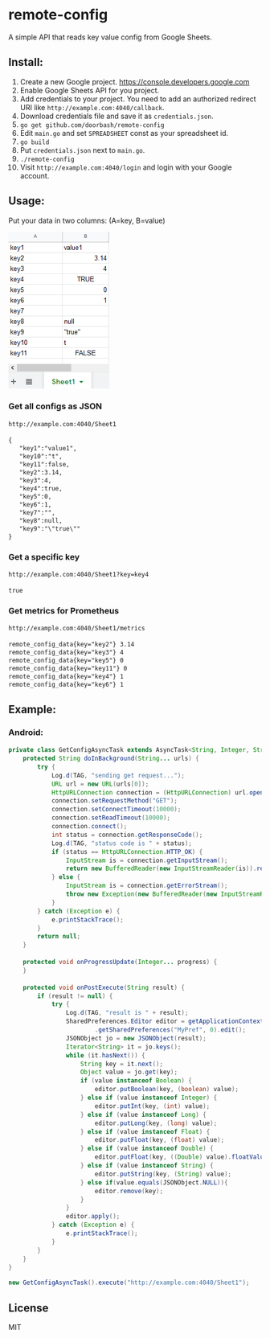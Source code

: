 # remote-config
A simple API that reads key value config from Google Sheets.

## Install:

1. Create a new Google project. https://console.developers.google.com
2. Enable Google Sheets API for you project.
3. Add credentials to your project.
    You need to add an authorized redirect URI like `http://example.com:4040/callback`.
4. Download credentials file and save it as `credentials.json`.
5. `go get github.com/doorbash/remote-config`
6. Edit `main.go` and set `SPREADSHEET` const as your spreadsheet id.
7. `go build`
8. Put `credentials.json` next to `main.go`.
9. `./remote-config`
10. Visit `http://example.com:4040/login` and login with your Google account.

## Usage:

Put your data in two columns: (A=key, B=value)

<img src="https://github.com/doorbash/remote-config/blob/master/screenshot.png?raw=true" />

### Get all configs as JSON

```
http://example.com:4040/Sheet1

{
   "key1":"value1",
   "key10":"t",
   "key11":false,
   "key2":3.14,
   "key3":4,
   "key4":true,
   "key5":0,
   "key6":1,
   "key7":"",
   "key8":null,
   "key9":"\"true\""
}
```

### Get a specific key

```
http://example.com:4040/Sheet1?key=key4
    
true
```

### Get metrics for Prometheus

```
http://example.com:4040/Sheet1/metrics
    
remote_config_data{key="key2"} 3.14
remote_config_data{key="key3"} 4
remote_config_data{key="key5"} 0
remote_config_data{key="key11"} 0
remote_config_data{key="key4"} 1
remote_config_data{key="key6"} 1
```

## Example:

### Android:

```java
private class GetConfigAsyncTask extends AsyncTask<String, Integer, String> {
    protected String doInBackground(String... urls) {
        try {
            Log.d(TAG, "sending get request...");
            URL url = new URL(urls[0]);
            HttpURLConnection connection = (HttpURLConnection) url.openConnection();
            connection.setRequestMethod("GET");
            connection.setConnectTimeout(10000);
            connection.setReadTimeout(10000);
            connection.connect();
            int status = connection.getResponseCode();
            Log.d(TAG, "status code is " + status);
            if (status == HttpURLConnection.HTTP_OK) {
                InputStream is = connection.getInputStream();
                return new BufferedReader(new InputStreamReader(is)).readLine();
            } else {
                InputStream is = connection.getErrorStream();
                throw new Exception(new BufferedReader(new InputStreamReader(is)).readLine());
            }
        } catch (Exception e) {
            e.printStackTrace();
        }
        return null;
    }

    protected void onProgressUpdate(Integer... progress) {
    }

    protected void onPostExecute(String result) {
        if (result != null) {
            try {
                Log.d(TAG, "result is " + result);
                SharedPreferences.Editor editor = getApplicationContext()
                        .getSharedPreferences("MyPref", 0).edit();
                JSONObject jo = new JSONObject(result);
                Iterator<String> it = jo.keys();
                while (it.hasNext()) {
                    String key = it.next();
                    Object value = jo.get(key);
                    if (value instanceof Boolean) {
                        editor.putBoolean(key, (boolean) value);
                    } else if (value instanceof Integer) {
                        editor.putInt(key, (int) value);
                    } else if (value instanceof Long) {
                        editor.putLong(key, (long) value);
                    } else if (value instanceof Float) {
                        editor.putFloat(key, (float) value);
                    } else if (value instanceof Double) {
                        editor.putFloat(key, ((Double) value).floatValue());
                    } else if (value instanceof String) {
                        editor.putString(key, (String) value);
                    } else if(value.equals(JSONObject.NULL)){
                        editor.remove(key);
                    }
                }
                editor.apply();
            } catch (Exception e) {
                e.printStackTrace();
            }
        }
    }
}
```

```java
new GetConfigAsyncTask().execute("http://example.com:4040/Sheet1");
```

## License

MIT